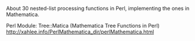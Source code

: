 About 30 nested-list processing functions in Perl, implementing the ones in Mathematica.

Perl Module: Tree::Matica (Mathematica Tree Functions in Perl)
http://xahlee.info/PerlMathematica_dir/perlMathematica.html
